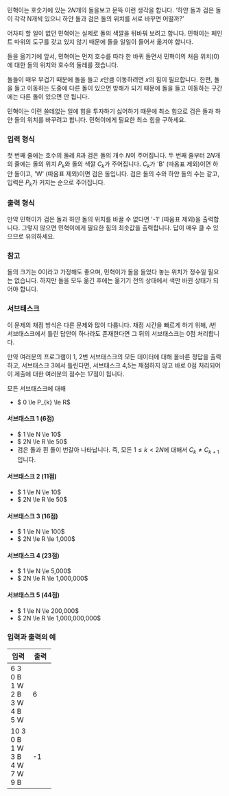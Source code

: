민혁이는 호숫가에 있는 $2N$개의 돌을보고 문뜩 이런 생각을 합니다. ‘하얀 돌과 검은 돌이 각각 N개씩 있으니 하얀 돌과 검은 돌의 위치를 서로 바꾸면 어떨까?’

어차피 할 일이 없던 민혁이는 실제로 돌의 색깔을 뒤바꿔 보려고 합니다. 민혁이는 페인트 따위의 도구를 갖고 있지 않기 때문에 돌을 일일이 들어서 옮겨야 합니다.

돌을 옮기기에 앞서, 민혁이는 먼저 호수를 따라 한 바퀴 돌면서 민혁이의 처음 위치(0)에 대한 돌의 위치와 호수의 둘레를 쟀습니다.

돌들이 매우 무겁기 때문에 돌을 들고 $x$만큼 이동하려면 $x$의 힘이 필요합니다. 한편, 돌을 들고 이동하는 도중에 다른 돌이 있으면 방해가 되기 때문에 돌을 들고 이동하는 구간에는 다른 돌이 있으면 안 됩니다.

민혁이는 이런 쓸데없는 일에 힘을 투자하기 싫어하기 때문에 최소 힘으로 검은 돌과 하얀 돌의 위치를 바꾸려고 합니다. 민혁이에게 필요한 최소 힘을 구하세요.

### 입력 형식

첫 번째 줄에는 호수의 둘레 $R$과 검은 돌의 개수 $N$이 주어집니다. 두 번째 줄부터 $2N$개의 줄에는 돌의 위치 $P_{k}$와 돌의 색깔 $C_{k}$가 주어집니다. $C_{k}$가 'B' (따옴표 제외)이면 하얀 돌이고, 'W' (따옴표 제외)이면 검은 돌입니다. 검은 돌의 수와 하얀 돌의 수는 같고, 입력은 $P_{k}$가 커지는 순으로 주어집니다.

### 출력 형식

만약 민혁이가 검은 돌과 하얀 돌의 위치를 바꿀 수 없다면 '-1' (따옴표 제외)을 출력합니다. 그렇지 않으면 민혁이에게 필요한 힘의 최솟값을 출력합니다. 답이 매우 클 수 있으므로 유의하세요.

### 참고

돌의 크기는 0이라고 가정해도 좋으며, 민혁이가 돌을 들었다 놓는 위치가 정수일 필요는 없습니다. 하지만 돌을 모두 옮긴 후에는 옮기기 전의 상태에서 색만 바뀐 상태가 되어야 합니다.

### 서브태스크

이 문제의 채점 방식은 다른 문제와 많이 다릅니다. 채점 시간을 빠르게 하기 위해, $i$번 서브태스크에서 틀린 답안이 하나라도 존재한다면 그 뒤의 서브태스크는 0점 처리합니다.

만약 여러분의 프로그램이 1, 2번 서브태스크의 모든 데이터에 대해 올바른 정답을 출력하고, 서브태스크 3에서 틀린다면, 서브태스크 4,5는 채점하지 않고 바로 0점 처리되어 이 제출에 대한 여러분의 점수는 17점이 됩니다.

모든 서브태스크에 대해

* $ 0 \le P_{k} \le R$

#### 서브태스크 1 (6점) 

* $ 1 \le N \le 10$
* $ 2N \le R \le 50$
* 검은 돌과 흰 돌이 번갈아 나타납니다. 즉, 모든 $1 \le k < 2N$에 대해서 $C_k \neq C_{k+1}$입니다.

#### 서브태스크 2 (11점) 

* $ 1 \le N \le 10$
* $ 2N \le R \le 50$

#### 서브태스크 3 (16점) 

* $ 1 \le N \le 100$
* $ 2N \le R \le 1,000$

#### 서브태스크 4 (23점) 

* $ 1 \le N \le 5,000$
* $ 2N \le R \le 1,000,000$

#### 서브태스크 5 (44점) 

* $ 1 \le N \le 200,000$
* $ 2N \le R \le 1,000,000,000$

### 입력과 출력의 예

<table class='table table-bordered table-condensed'>
 <thead>
  <tr>
   <th style="width: 50%;">입력</th>
   <th style="width: 50%;">출력</th>
  </tr>
 </thead>
 <tbody>
  <tr>
   <td class="code-font">6 3<br>
0 B<br>
1 W<br>
2 B<br>
3 W<br>
4 B<br>
5 W</td>
   <td class="code-font">6</td>
  </tr>
  <tr>
   <td class="code-font">10 3<br>
0 B<br>
1 W<br>
3 B<br>
4 W<br>
7 W<br>
9 B</td>
   <td class="code-font">-1</td>
  </tr>
 </tbody>
</table>

